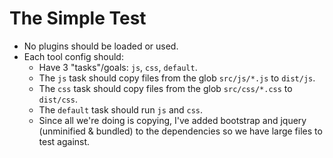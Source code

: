 # The Simple Test

 - No plugins should be loaded or used.
 - Each tool config should:
   - Have 3 "tasks"/goals: `js`, `css`, `default`.
   - The `js` task should copy files from the glob `src/js/*.js` to `dist/js`.
   - The `css` task should copy files from the glob `src/css/*.css` to `dist/css`.
   - The `default` task should run `js` and `css`.
   - Since all we're doing is copying, I've added bootstrap and jquery (unminified &
   bundled) to the dependencies so we have large files to test against.